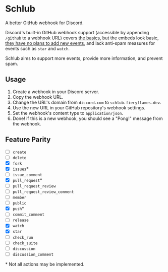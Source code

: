# Schlub

A better GitHub webhook for Discord.

Discord's built-in GitHub webhook support (accessible by appending `/github` to a webhook URL) covers [the basics](https://github.com/discord/discord-api-docs/issues/6203#issuecomment-1608151265), but the embeds look basic, [they have no plans to add new events](https://github.com/discord/discord-api-docs/issues/6203#issuecomment-1650544855), and lack anti-spam measures for events such as `star` and `watch`.

Schlub aims to support more events, provide more information, and prevent spam.

## Usage

1. Create a webhook in your Discord server.
2. Copy the webhook URL.
3. Change the URL's domain from `discord.com` to `schlub.fieryflames.dev`.
4. Use the new URL in your GitHub repository's webhook settings.
5. Set the webhook's content type to `application/json`.
6. Done! if this is a new webhook, you should see a "Pong!" message from the webhook.

## Feature Parity

- [ ] `create`
- [ ] `delete`
- [x] `fork`
- [x] `issues`*
- [ ] `issue_comment`
- [x] `pull_request`*
- [ ] `pull_request_review`
- [ ] `pull_request_review_comment`
- [ ] `member`
- [ ] `public`
- [x] `push`*
- [ ] `commit_comment`
- [ ] `release`
- [x] `watch`
- [x] `star`
- [ ] `check_run`
- [ ] `check_suite`
- [ ] `discussion`
- [ ] `discussion_comment`

\* Not all actions may be implemented.
